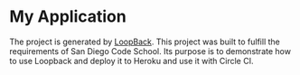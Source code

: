 # My Application

The project is generated by [LoopBack](http://loopback.io). This project was built to fulfill the requirements of San Diego Code School. Its purpose is to demonstrate how to use Loopback and deploy it to Heroku and use it with Circle CI.